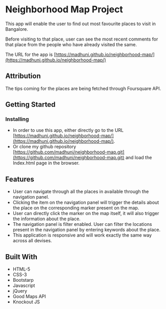 # Neighborhood Map Project

This app will enable the user to find out most favourite places to visit in Bangalore.

Before visiting to that place, user can see the most recent comments for that place from the people who have already visited the same.

The URL for the app is [https://madhuni.github.io/neighborhood-map/](https://madhuni.github.io/neighborhood-map/)

## Attribution

The tips coming for the places are being fetched through Foursquare API.

## Getting Started

### Installing

* In order to use this app, either directly go to the URL [https://madhuni.github.io/neighborhood-map/](https://madhuni.github.io/neighborhood-map/).
* Or clone my github repository [https://github.com/madhuni/neighborhood-map.git](https://github.com/madhuni/neighborhood-map.git) and load the Index.html page in the browser.

## Features

* User can navigate through all the places in available through the navigation panel.
* Clicking the item on the navigation panel will trigger the details about the place on the corresponding marker present on the map.
* User can directly click the marker on the map itself, it will also trigger the information about the place.
* The navigation panel is filter enabled. User can filter the locations present in the navigation panel by entering keywords about the place.
* This application is responsive and will work exactly the same way across all devises.

## Built With

* HTML-5
* CSS-3
* Bootstarp
* Javascript
* jQuery
* Good Maps API
* Knockout JS